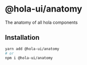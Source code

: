 # @hola-ui/anatomy

The anatomy of all hola components

## Installation

```sh
yarn add @hola-ui/anatomy
# or
npm i @hola-ui/anatomy
```